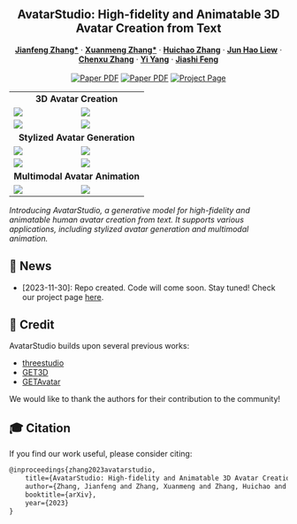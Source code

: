 <p align="center">

  <h2 align="center">AvatarStudio: High-fidelity and Animatable 3D Avatar Creation from Text</h2>
  <p align="center">
    <a href="http://jeff95.me/"><strong>Jianfeng Zhang*</strong></a>
    ·
    <a href="https://scholar.google.com.sg/citations?user=8gm-CYYAAAAJ&hl=en"><strong>Xuanmeng Zhang*</strong></a>
    ·
    <a href="mailto:zhanghuichao.hc@bytedance.com"><strong>Huichao Zhang</strong></a>
    ·
    <a href="https://scholar.google.com.sg/citations?user=8gm-CYYAAAAJ&hl=en"><strong>Jun Hao Liew</strong></a>
    ·
    <a href="https://zhangchenxu528.github.io/"><strong>Chenxu Zhang</strong></a>
    ·
    <a href="https://scholar.google.com.sg/citations?user=RMSuNFwAAAAJ&hl=en"><strong>Yi Yang</strong></a>
    ·
    <a href="https://sites.google.com/site/jshfeng/home"><strong>Jiashi Feng</strong></a>
    <br>
    <br>
        <a href="assets/preprint/AvatarStudio.pdf"><img src='https://img.shields.io/badge/Paper-AvatarStudio-red' alt='Paper PDF'></a>
        <a href=""><img src='https://img.shields.io/badge/arXiv-AvatarStudio-blue' alt='Paper PDF'></a>
        <a href='http://jeff95.me/projects/avatarstudio.html'><img src='https://img.shields.io/badge/Project_Page-AvatarStudio-green' alt='Project Page'></a>
  </p>
  
  <table align="center">
    <tr>
      <td align="center" colspan="2"><b>3D Avatar Creation</b></td>
    </tr>
    <tr>
    <td>
      <img src="https://github.com/magic-research/avatarstudio/assets/25397555/a3cd9b3d-55d0-438b-ae03-6f850f3d7eea">
    </td>
    <td>
      <img src="https://github.com/magic-research/avatarstudio/assets/25397555/4f1f4780-ff2c-4440-82a9-bb0aafb0056b">
    </td>
    </tr>
    <tr>
    <td>
      <img src="https://github.com/magic-research/avatarstudio/assets/25397555/b6192eec-d41a-45c9-ba71-6b496a26ce62">
    </td>
    <td>
      <img src="https://github.com/magic-research/avatarstudio/assets/25397555/501f30ad-43f4-4075-b884-7f24abb90e88">
    </td>
    </tr>
    <tr>
      <td align="center" colspan="2"><b>Stylized Avatar Generation</b></td>
    </tr>
    <tr>
    <td>
      <img src="https://github.com/magic-research/avatarstudio/assets/25397555/9ebc8aca-69a1-4a73-8fd3-168523e5147a">
    </td>
    <td>
      <img src="https://github.com/magic-research/avatarstudio/assets/25397555/48223a1f-15fe-4d87-8a15-7b42c1efe3e7">
    </td>
    </tr>
    <tr>
    <td>
      <img src="https://github.com/magic-research/avatarstudio/assets/25397555/a0c4a4b9-65e8-4023-aaf5-d7486d48693a">
    </td>
    <td>
      <img src="https://github.com/magic-research/avatarstudio/assets/25397555/7602a373-9f87-43fc-a771-eac465a16649">
    </td>
    </tr>
    <td align="center" colspan="2"><b>Multimodal Avatar Animation</b></td>
    <tr>
    <td>
      <img src="https://github.com/magic-research/avatarstudio/assets/25397555/63957228-971f-4c6b-91fc-a49cf83c5861">
    </td>
    <td>
      <img src="https://github.com/magic-research/avatarstudio/assets/25397555/4d2bdfa7-e6ef-4c50-9a60-64097eab3eec">
    </td>
    </tr>
  </table>

*Introducing AvatarStudio, a generative model for high-fidelity and animatable human avatar creation from text. It supports various applications, including stylized avatar generation and multimodal animation.*

## 📢 News

- [2023-11-30]: Repo created. Code will come soon. Stay tuned! Check our project page [here](http://jeff95.me/projects/avatarstudio.html).

<!-- ## ⚒️ Requirements
* We recommend Linux for performance and compatibility reasons.
* 1 high-end NVIDIA GPUs. We have done all testing and development using V100 GPUs.
* Install `Python >= 3.8` and `PyTorch >= 1.12`. We have tested on `torch1.12.1+cu113` and `torch2.0.0+cu118`, but other versions should also work fine.
* (Optional, Recommended) Install ninja to speed up the compilation of CUDA extensions:```pip install ninja```
* Install dependencies: ```pip install -r requirements.txt ```
## 🏃‍♂️ Getting Started

#### Clone the gitlab code and necessary files:

```bash
git clone https://github.com/magic-research/avatarstudio.git
``` -->


<!-- ## 🙀 Train the model
You can train new models using `launch.py`. For example:
```bash
python3 launch.py --config configs/avatarstudio.yaml --train --gpu 0 system.prompt_processor.prompt="Captain America, Marvel Character"
```

## 🙉 Inference
You can generate the multi-view visualization with `launch.py`. For example: 
```bash
python3 launch.py --config /path/to/trial/dir/configs/parsed.yaml --test --gpu 0 resume=path/to/trial/dir/ckpts/last.ckpt
```
You can specify `--img_res` to be the image resolution and `--resume_pretrained` to be the path of checkpoints.  -->


## 🙏 Credit

AvatarStudio builds upon several previous works:
- [threestudio](https://github.com/threestudio-project/threestudio)
- [GET3D](https://github.com/nv-tlabs/GET3D)
- [GETAvatar](https://github.com/magic-research/GETAvatar)

We would like to thank the authors for their contribution to the community!


## 🎓 Citation
If you find our work useful, please consider citing:
```latex
@inproceedings{zhang2023avatarstudio,
    title={AvatarStudio: High-fidelity and Animatable 3D Avatar Creation from Text},
    author={Zhang, Jianfeng and Zhang, Xuanmeng and Zhang, Huichao and Liew, Jun Hao and Zhang, Chenxu and Yang, Yi and Feng, Jiashi},
    booktitle={arXiv},
    year={2023}
}
```


